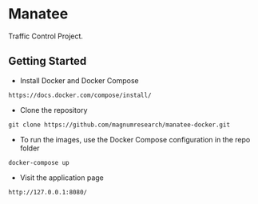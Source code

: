 # Manatee

Traffic Control Project.

## Getting Started

* Install Docker and Docker Compose

```
https://docs.docker.com/compose/install/
```

* Clone the repository

```
git clone https://github.com/magnumresearch/manatee-docker.git
```

* To run the images, use the Docker Compose configuration in the repo folder

```
docker-compose up
```

* Visit the application page

```
http://127.0.0.1:8080/
```
